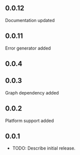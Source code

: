 ## 0.0.12

Documentation updated
## 0.0.11

Error generator added

## 0.0.4

## 0.0.3
Graph dependency added

## 0.0.2
Platform support added

## 0.0.1

* TODO: Describe initial release.
